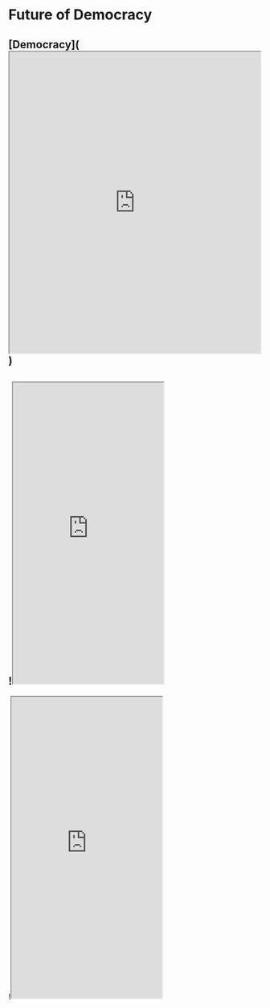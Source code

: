 # Future of Democracy



[Democracy](<iframe id="Democracy"
  title="Inline Frame Example"
  width="500"
  height="600" src="https://calperformances.org/events/2024-25/speakers/the-future-of-american-democracy-the-2024-election-and-beyond/"></iframe>)
   ---
  !<iframe 
  width="300"
  height="600" src="https://www.instagram.com/goldmanschool/reel/DBe_s5RI9hK/"></iframe>
---

  !<iframe  width="300"
  height="600" src="https://www.instagram.com/goldmanschool/reel/DA9KH9rRGoO/"></iframe>
  